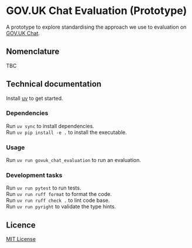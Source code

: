 # GOV.UK Chat Evaluation (Prototype)

A prototype to explore standardising the approach we use to evaluation on [GOV.UK Chat](https://github.com/alphagov/govuk-chat).

## Nomenclature

TBC

## Technical documentation

Install [uv](https://docs.astral.sh/uv/) to get started.

### Dependencies

Run `uv sync` to install dependencies.  
Run `uv pip install -e .` to install the executable.

### Usage

Run `uv run govuk_chat_evaluation` to run an evaluation.

### Development tasks

Run `uv run pytest` to run tests.  
Run `uv run ruff format` to format the code.  
Run `uv run ruff check .` to lint code base.  
Run `uv run pyright` to validate the type hints.

## Licence

[MIT License](LICENCE)
